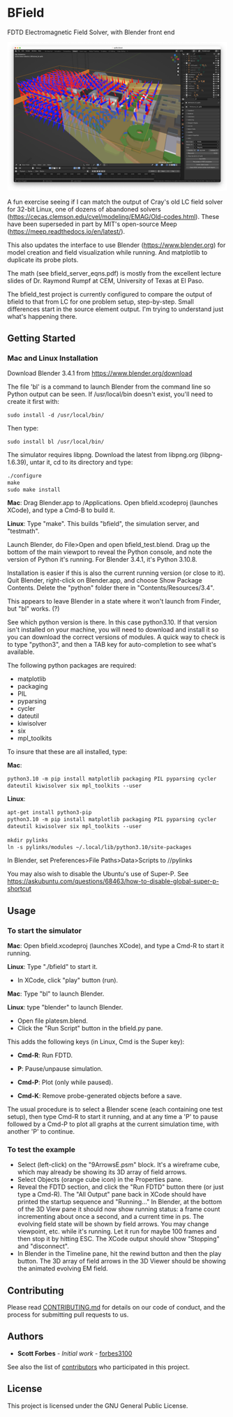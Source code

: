 # BField
FDTD Electromagnetic Field Solver, with Blender front end

![E field arrows around 2 resistors](screenshots/arrows-ap5b-in-370ps.png)

A fun exercise seeing if I can match the output of Cray's old LC field solver for 32-bit Linux, one of dozens of abandoned solvers (https://cecas.clemson.edu/cvel/modeling/EMAG/Old-codes.html). These have been superseded in part by MIT's open-source Meep (https://meep.readthedocs.io/en/latest/).

This also updates the interface to use Blender (https://www.blender.org) for model creation and field visualization while running. And matplotlib to duplicate its probe plots.

The math (see bfield_server_eqns.pdf) is mostly from the excellent lecture slides of Dr. Raymond Rumpf at CEM, University of Texas at El Paso.

The bfield_test project is currently configured to compare the output of bfield to that from LC for one problem setup, step-by-step. Small differences start in the source element output. I'm trying to understand just what's happening there.


## Getting Started

### Mac and Linux Installation

Download Blender 3.4.1 from https://www.blender.org/download 

The file 'bl' is a command to launch Blender from the command line so Python output can be seen. If /usr/local/bin doesn't exist, you'll need to create it first with:

	sudo install -d /usr/local/bin/

Then type:

	sudo install bl /usr/local/bin/

The simulator requires libpng. Download the latest from libpng.org (libpng-1.6.39), untar it, cd to its directory and type:

	./configure
	make
	sudo make install

**Mac**: Drag Blender.app to /Applications. Open bfield.xcodeproj (launches XCode), and type a Cmd-B to build it.

**Linux**: Type "make". This builds "bfield", the simulation server, and "testmath".

Launch Blender, do File>Open and open bfield_test.blend. Drag up the bottom of the main viewport to reveal the Python console, and note the version of Python it's running. For Blender 3.4.1, it's Python 3.10.8.

Installation is easier if this is also the current running version (or close to it). Quit Blender, right-click on Blender.app, and choose Show Package Contents. Delete the "python" folder there in "Contents/Resources/3.4".

This appears to leave Blender in a state where it won't launch from Finder, but "bl" works. (?)


See which python version is there. In this case python3.10. If that version isn't installed on your machine, you will need to download and install it so you can download the correct versions of modules. A quick way to check is to type "python3", and then a TAB key for auto-completion to see what's available.

The following python packages are required:

- matplotlib
- packaging
- PIL
- pyparsing
- cycler
- dateutil
- kiwisolver
- six
- mpl_toolkits
 
To insure that these are all installed, type:

**Mac**:

	python3.10 -m pip install matplotlib packaging PIL pyparsing cycler dateutil kiwisolver six mpl_toolkits --user

**Linux**:

	apt-get install python3-pip
	python3.10 -m pip install matplotlib packaging PIL pyparsing cycler dateutil kiwisolver six mpl_toolkits --user

    mkdir pylinks
    ln -s pylinks/modules ~/.local/lib/python3.10/site-packages
    
In Blender, set Preferences>File Paths>Data>Scripts to //pylinks

You may also wish to disable the Ubuntu's use of Super-P. See
https://askubuntu.com/questions/68463/how-to-disable-global-super-p-shortcut


## Usage

### To start the simulator

**Mac**: Open bfield.xcodeproj (launches XCode), and type a Cmd-R to start it running.

**Linux**: Type "./bfield" to start it.

- In XCode, click "play" button (run).

**Mac**: Type "bl" to launch Blender.

**Linux**: type "blender" to launch Blender.

- Open file platesm.blend.
- Click the "Run Script" button in the bfield.py pane.

This adds the following keys (in Linux, Cmd is the Super key):

- **Cmd-R**: Run FDTD.

- **P**: Pause/unpause simulation.

- **Cmd-P**: Plot (only while paused).

- **Cmd-K**: Remove probe-generated objects before a save.

The usual procedure is to select a Blender scene (each containing one test setup), then type Cmd-R to start it running, and at any time a 'P' to pause followed by a Cmd-P to plot all graphs at the current simulation time, with another 'P' to continue.

### To test the example

- Select (left-click) on the "9ArrowsE.psm" block. It's a wireframe cube, which may already be showing its 3D array of field arrows.
- Select Objects (orange cube icon) in the Properties pane.
- Reveal the FDTD section, and click the "Run FDTD" button there (or just type a Cmd-R). The "All Output" pane back in XCode should have printed the startup sequence and "Running..." In Blender, at the bottom of the 3D View pane it should now show running status: a frame count incrementing about once a second, and a current time in ps. The evolving field state will be shown by field arrows. You may change viewpoint, etc. while it's running. Let it run for maybe 100 frames and then stop it by hitting ESC. The XCode output should show "Stopping" and "disconnect".
- In Blender in the Timeline pane, hit the rewind button and then the play button. The 3D array of field arrows in the 3D Viewer should be showing the animated evolving EM field.


## Contributing

Please read [CONTRIBUTING.md](https://github.com/forbes3100/bfield.git/blob/master/CONTRIBUTING.md) for details on our code of conduct, and the process for submitting pull requests to us.

## Authors

* **Scott Forbes** - *Initial work* - [forbes3100](https://github.com/forbes3100)

See also the list of [contributors](https://github.com/forbes3100/bfield.git/graphs/contributors) who participated in this project.

## License

This project is licensed under the GNU General Public License.


